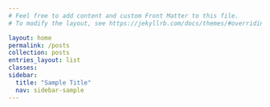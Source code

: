 ```yaml
---
# Feel free to add content and custom Front Matter to this file.
# To modify the layout, see https://jekyllrb.com/docs/themes/#overriding-theme-defaults

layout: home
permalink: /posts
collection: posts
entries_layout: list
classes: 
sidebar:
  title: "Sample Title"
  nav: sidebar-sample
---
```

